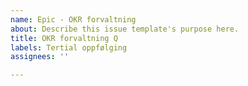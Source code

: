 ```yaml
---
name: Epic - OKR forvaltning
about: Describe this issue template's purpose here.
title: OKR forvaltning Q
labels: Tertial oppfølging
assignees: ''

---
```



